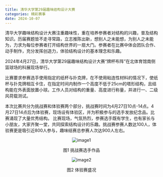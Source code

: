 ```yaml
---
title: 清华大学第29届趣味结构设计大赛
categories: 精彩赛事
date: 2024-10-07
---
```


清华大学趣味结构设计大赛注重趣味性，重在培养参赛者对结构的兴趣，普及结构知识。历届赛题皆不走寻常路，立志推陈出新，想别人之未能想，为别人之未能为，力求为每位参赛者打开结构世界的一扇大门。参赛者在比赛中体会团队合作、动手制作，充分发挥创造力，体验结构设计的基本理念和乐趣。

2024年4月27日，清华大学第29届趣味结构设计大赛“牌杯布阵”在北体育馆南侧篮球场的科展现场举行。

比赛要求参赛选手使用指定的纸杯与扑克牌，在不使用粘连性材料的情况下，使纸杯与扑克牌相互卡住，在指定时间内制作一个高度不低于25cm的塔形结构，且结构能在外表面放置小球。工作人员对结构的重量、高度进行称量，并进行一、二级风荷载测试。

本次比赛共分为挑战赛和体验赛两个部分，挑战赛时间为4月27日10点-14点。4月27日14点后为体验赛，现场设有体验区，并为积极参与的选手发放纪念品。比赛涌现了大量优秀结构。
比赛现场，气氛热烈，参赛选手既有学生，也有家长与小朋友，大家齐聚一堂，共同探索结构设计的乐趣。挑战赛参赛人数达100人，体验赛更是吸引近800人参与，趣味结赛总参赛人次达900人左右。

<div style="text-align: center;">
    <img src="images/4_1.png" alt="image1"/>
    <p>图1 挑战赛选手作品</p>
    <img src="images/4_2.png" alt="image2"/>
    <p>图2 体验赛盛况</p>
</div>
